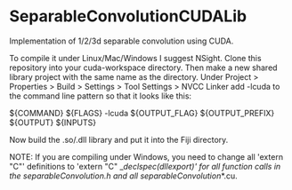 SeparableConvolutionCUDALib
===========================

Implementation of 1/2/3d separable convolution using CUDA.

To compile it under Linux/Mac/Windows I suggest NSight. Clone this repository into your cuda-workspace directory. Then make a new shared library project with the same name as the directory. Under Project > Properties > Build > Settings > Tool Settings > NVCC Linker add -lcuda to the command line pattern so that it looks like this:

${COMMAND} ${FLAGS} -lcuda ${OUTPUT_FLAG} ${OUTPUT_PREFIX} ${OUTPUT} ${INPUTS}

Now build the .so/.dll library and put it into the Fiji directory.

NOTE: If you are compiling under Windows, you need to change all 'extern "C"' definitions to 'extern "C" __declspec(dllexport)' for all function calls in the separableConvolution.h and all separableConvolution_*.cu.
